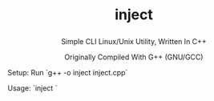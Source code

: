 # <p align="center"> inject
<p align="center"> Simple CLI Linux/Unix Utility, Written In C++ 
<p align="center"> Originally Compiled With G++ (GNU/GCC) 
<p> Setup: Run `g++ -o inject inject.cpp` 
<p> Usage: `inject <File> <Line Number> <Content,...>` 